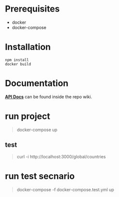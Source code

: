 # Prerequisites
- docker
- docker-compose

# Installation
```
npm install
docker build
```

# Documentation
[**API Docs**](https://github.com/norestlabs/mousekyc-be/wiki) can be found inside the repo wiki.

# run project
> docker-compose up
## test
> curl -i http://localhost:3000/global/countries

# run test secnario
> docker-compose -f docker-compose.test.yml up

